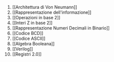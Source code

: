 
1) [[Architettura di Von Neumann]]
2) [[Rappresentazione dell'informazione]]
3) [[Operazioni in base 2]]
4) [[Interi Z in base 2]]
5) [[Rappresentazione Numeri Decimali in Binario]]
6) [[Codice BCD]]
7) [[Codice ASCII]]
8) [[Algebra Booleana]]
9) [[Verilog]]
10) [[Registri 2.0]]
